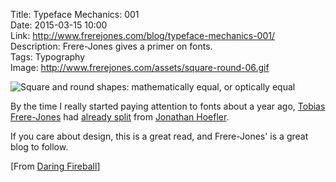 Title: Typeface Mechanics: 001  
Date: 2015-03-15 10:00  
Link: http://www.frerejones.com/blog/typeface-mechanics-001/  
Description: Frere-Jones gives a primer on fonts.  
Tags: Typography  
Image: http://www.frerejones.com/assets/square-round-06.gif  

![Square and round shapes: mathematically equal, or optically equal][gif]

By the time I really started paying attention to fonts about a year ago, [Tobias Frere-Jones][frerejones] had [already split][wikipedia] from [Jonathan Hoefler][typography].

If you care about design, this is a great read, and Frere-Jones' is a great blog to follow.

[From [Daring Fireball][daringfireball]]

[daringfireball]: http://daringfireball.net/linked/2015/02/11/frere-jones "John Gruber's link to Tobias Frere-Jones' blog"
[frerejones]: http://www.frerejones.com/ "Tobias Frere-Jones blog"
[gif]: http://www.frerejones.com/assets/square-round-06.gif "Square and round shapes: mathematically equal, or optically equal"
[typography]: http://www.typography.com "Hoefler & Co."
[wikipedia]: https://en.wikipedia.org/wiki/Hoefler_%26_Co.#Conflict_between_Hoefler_and_Frere-Jones "Wikipedia: Conflict between Hoefer and Frere-Jones"